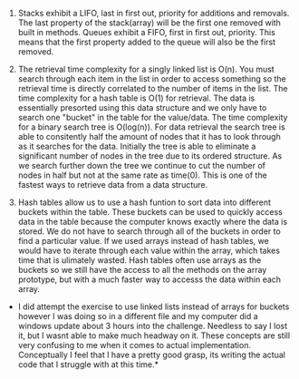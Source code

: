 1. Stacks exhibit a LIFO, last in first out, priority for additions and removals. The last property of the stack(array) will be the first one removed with built in methods. Queues exhibit a FIFO, first in first out, priority. This means that the first property added to the queue will also be the first removed.

2. The retrieval time complexity for a singly linked list is O(n). You must search through each item in the list in order to access something so the retrieval time is directly correlated to the number of items in the list. The time complexity for a hash table is O(1) for retrieval. The data is essentially presorted using this data structure and we only have to search one "bucket" in the table for the value/data. The time complexity for a binary search tree is O(log(n)). For data retrieval the search tree is able to consitently half the amount of nodes that it has to look through as it searches for the data. Initially the tree is able to eliminate a significant number of nodes in the tree due to its ordered structure. As we search further down the tree we continue to cut the number of nodes in half but not at the same rate as time(0). This is one of the fastest ways to retrieve data from a data structure.

3. Hash tables allow us to use a hash funtion to sort data into different buckets within the table. These buckets can be used to quickly access data in the table because the computer knows exactly where the data is stored. We do not have to search through all of the buckets in order to find a particular value. If we used arrays instead of hash tables, we would have to iterate through each value within the array, which takes time that is ulimately wasted. Hash tables often use arrays as the buckets so we still have the access to all the methods on the array prototype, but with a much faster way to accesss the data within each array.

* I did attempt the exercise to use linked lists instead of arrays for buckets however I was doing so in a different file and my computer did a windows update about 3 hours into the challenge. Needless to say I lost it, but I wasnt able to make much headway on it. These concepts are still very confusing to me when it comes to actual implementation. Conceptually I feel that I have a pretty good grasp, its writing the actual code that I struggle with at this time.*